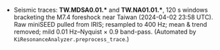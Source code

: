 * Seismic traces: **TW\.MDSA0.01.\*** and **TW\.NA01.01.\***, 120 s windows
  bracketing the M7.4 foreshock near Taiwan (2024-04-02 23:58 UTC).
  Raw miniSEED pulled from IRIS; resampled to 400 Hz; mean & trend removed;
  mild 0.01 Hz–Nyquist × 0.9 band-pass.
  (Automated by `KiResonanceAnalyzer.preprocess_trace`.)&#x20;